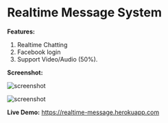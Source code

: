 # Realtime Message System
**Features:**
 1. Realtime Chatting
 2. Facebook login
 3. Support Video/Audio (50%).
 
 **Screenshot:**
 
 ![screenshot](http://2.pik.vn/2016107a1aba-8dbc-440c-9944-acaf09143fe0.png)
 
![screenshot](http://2.pik.vn/201683d6b206-69e3-4361-8b66-1905bf679970.png)

**Live Demo:** https://realtime-message.herokuapp.com
